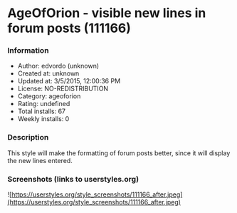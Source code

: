 # AgeOfOrion - visible new lines in forum posts (111166)

### Information
- Author: edvordo (unknown)
- Created at: unknown
- Updated at: 3/5/2015, 12:00:36 PM
- License: NO-REDISTRIBUTION
- Category: ageoforion
- Rating: undefined
- Total installs: 67
- Weekly installs: 0


### Description
This style will make the formatting of forum posts better, since it will display the new lines entered.


### Screenshots (links to userstyles.org)
![https://userstyles.org/style_screenshots/111166_after.jpeg](https://userstyles.org/style_screenshots/111166_after.jpeg)



